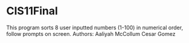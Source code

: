 # CIS11Final
This program sorts 8 user inputted numbers (1-100) in numerical order, follow prompts on screen. 
Authors: 
Aaliyah McCollum 
Cesar Gomez
